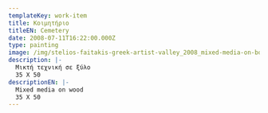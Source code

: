 ```yaml
---
templateKey: work-item
title: Κοιμητήριο
titleEN: Cemetery
date: 2008-07-11T16:22:00.000Z
type: painting
image: /img/stelios-faitakis-greek-artist-valley_2008_mixed-media-on-board_48x65cm.jpg
description: |-
  Μικτή τεχνική σε ξύλο
  35 X 50
descriptionEN: |-
  Mixed media on wood
  35 X 50
---
```

